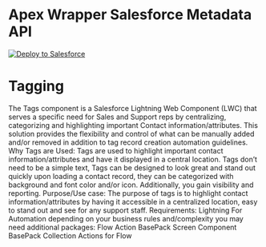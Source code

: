 
Apex Wrapper Salesforce Metadata API
==================================== 
<a href="https://githubsfdeploy.herokuapp.com?owner=financialforcedev&amp;repo=apex-mdapi">
  <img src="https://raw.githubusercontent.com/afawcett/githubsfdeploy/master/src/main/webapp/resources/img/deploy.png" alt="Deploy to Salesforce" />
</a>

# Tagging
The Tags component is a Salesforce Lightning Web Component (LWC) that serves a specific need for Sales and Support reps by centralizing, categorizing and highlighting important Contact information/attributes. This solution provides the flexibility and control of what can be manually added and/or removed in addition to tag record creation automation guidelines.
Why Tags are Used: Tags are used to highlight important contact information/attributes and have it displayed in a central location. Tags don’t need to be a simple text, Tags can be designed to look great and stand out quickly upon loading a contact record, they can be categorized with background and font color and/or icon. Additionally, you gain visibility and reporting.
Purpose/Use case: The purpose of tags is to highlight contact information/attributes by having it accessible in a centralized location, easy to stand out and see for any support staff. 
Requirements:
Lightning
For Automation depending on your business rules and/complexity you may need additional packages:
Flow Action BasePack
Screen Component BasePack
Collection Actions for Flow
